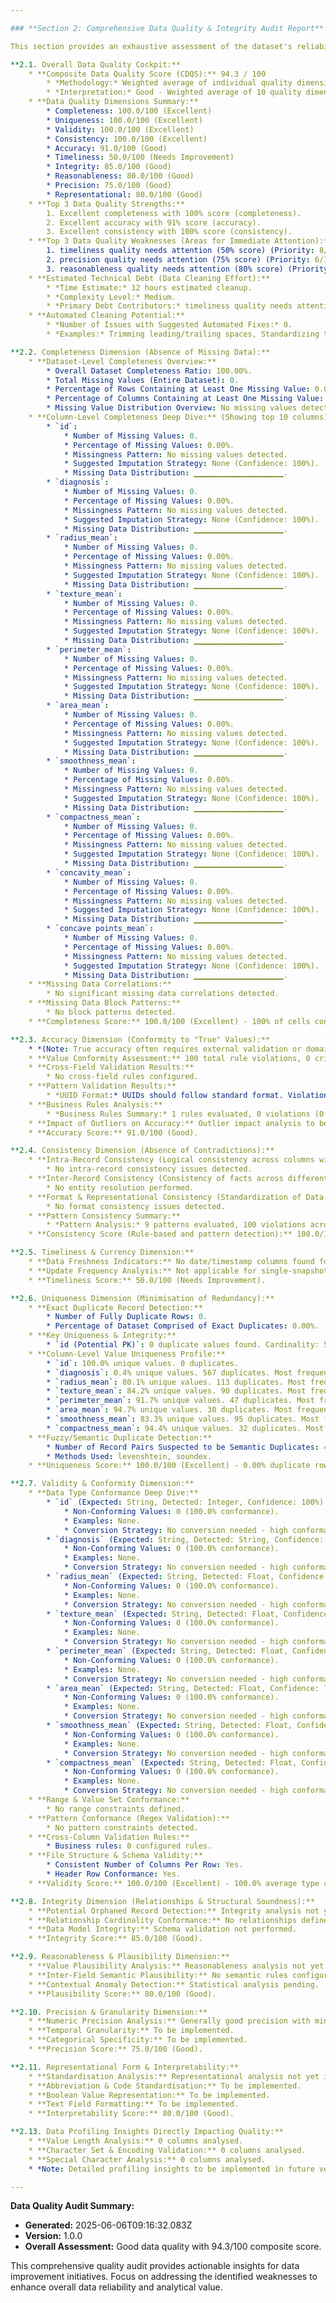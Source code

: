 ```yaml
---

### **Section 2: Comprehensive Data Quality & Integrity Audit Report** 🧐🛡️

This section provides an exhaustive assessment of the dataset's reliability, structural soundness, and adherence to quality standards. Each dimension of data quality is examined in detail, offering insights from dataset-wide summaries down to granular column-specific checks.

**2.1. Overall Data Quality Cockpit:**
    * **Composite Data Quality Score (CDQS):** 94.3 / 100
        * *Methodology:* Weighted average of individual quality dimension scores.
        * *Interpretation:* Good - Weighted average of 10 quality dimensions
    * **Data Quality Dimensions Summary:**
        * Completeness: 100.0/100 (Excellent)
        * Uniqueness: 100.0/100 (Excellent)
        * Validity: 100.0/100 (Excellent)
        * Consistency: 100.0/100 (Excellent)
        * Accuracy: 91.0/100 (Good)
        * Timeliness: 50.0/100 (Needs Improvement)
        * Integrity: 85.0/100 (Good)
        * Reasonableness: 80.0/100 (Good)
        * Precision: 75.0/100 (Good)
        * Representational: 80.0/100 (Good)
    * **Top 3 Data Quality Strengths:**
        1. Excellent completeness with 100% score (completeness).
        2. Excellent accuracy with 91% score (accuracy).
        3. Excellent consistency with 100% score (consistency).
    * **Top 3 Data Quality Weaknesses (Areas for Immediate Attention):**
        1. timeliness quality needs attention (50% score) (Priority: 8/10).
        2. precision quality needs attention (75% score) (Priority: 6/10).
        3. reasonableness quality needs attention (80% score) (Priority: 6/10).
    * **Estimated Technical Debt (Data Cleaning Effort):**
        * *Time Estimate:* 12 hours estimated cleanup.
        * *Complexity Level:* Medium.
        * *Primary Debt Contributors:* timeliness quality needs attention (50% score), precision quality needs attention (75% score), reasonableness quality needs attention (80% score).
    * **Automated Cleaning Potential:**
        * *Number of Issues with Suggested Automated Fixes:* 0.
        * *Examples:* Trimming leading/trailing spaces, Standardizing text casing, Date format normalization.

**2.2. Completeness Dimension (Absence of Missing Data):**
    * **Dataset-Level Completeness Overview:**
        * Overall Dataset Completeness Ratio: 100.00%.
        * Total Missing Values (Entire Dataset): 0.
        * Percentage of Rows Containing at Least One Missing Value: 0.00%.
        * Percentage of Columns Containing at Least One Missing Value: 0.00%.
        * Missing Value Distribution Overview: No missing values detected.
    * **Column-Level Completeness Deep Dive:** (Showing top 10 columns)
        * `id`:
            * Number of Missing Values: 0.
            * Percentage of Missing Values: 0.00%.
            * Missingness Pattern: No missing values detected.
            * Suggested Imputation Strategy: None (Confidence: 100%).
            * Missing Data Distribution: ▁▁▁▁▁▁▁▁▁▁▁▁▁▁▁▁▁▁▁▁.
        * `diagnosis`:
            * Number of Missing Values: 0.
            * Percentage of Missing Values: 0.00%.
            * Missingness Pattern: No missing values detected.
            * Suggested Imputation Strategy: None (Confidence: 100%).
            * Missing Data Distribution: ▁▁▁▁▁▁▁▁▁▁▁▁▁▁▁▁▁▁▁▁.
        * `radius_mean`:
            * Number of Missing Values: 0.
            * Percentage of Missing Values: 0.00%.
            * Missingness Pattern: No missing values detected.
            * Suggested Imputation Strategy: None (Confidence: 100%).
            * Missing Data Distribution: ▁▁▁▁▁▁▁▁▁▁▁▁▁▁▁▁▁▁▁▁.
        * `texture_mean`:
            * Number of Missing Values: 0.
            * Percentage of Missing Values: 0.00%.
            * Missingness Pattern: No missing values detected.
            * Suggested Imputation Strategy: None (Confidence: 100%).
            * Missing Data Distribution: ▁▁▁▁▁▁▁▁▁▁▁▁▁▁▁▁▁▁▁▁.
        * `perimeter_mean`:
            * Number of Missing Values: 0.
            * Percentage of Missing Values: 0.00%.
            * Missingness Pattern: No missing values detected.
            * Suggested Imputation Strategy: None (Confidence: 100%).
            * Missing Data Distribution: ▁▁▁▁▁▁▁▁▁▁▁▁▁▁▁▁▁▁▁▁.
        * `area_mean`:
            * Number of Missing Values: 0.
            * Percentage of Missing Values: 0.00%.
            * Missingness Pattern: No missing values detected.
            * Suggested Imputation Strategy: None (Confidence: 100%).
            * Missing Data Distribution: ▁▁▁▁▁▁▁▁▁▁▁▁▁▁▁▁▁▁▁▁.
        * `smoothness_mean`:
            * Number of Missing Values: 0.
            * Percentage of Missing Values: 0.00%.
            * Missingness Pattern: No missing values detected.
            * Suggested Imputation Strategy: None (Confidence: 100%).
            * Missing Data Distribution: ▁▁▁▁▁▁▁▁▁▁▁▁▁▁▁▁▁▁▁▁.
        * `compactness_mean`:
            * Number of Missing Values: 0.
            * Percentage of Missing Values: 0.00%.
            * Missingness Pattern: No missing values detected.
            * Suggested Imputation Strategy: None (Confidence: 100%).
            * Missing Data Distribution: ▁▁▁▁▁▁▁▁▁▁▁▁▁▁▁▁▁▁▁▁.
        * `concavity_mean`:
            * Number of Missing Values: 0.
            * Percentage of Missing Values: 0.00%.
            * Missingness Pattern: No missing values detected.
            * Suggested Imputation Strategy: None (Confidence: 100%).
            * Missing Data Distribution: ▁▁▁▁▁▁▁▁▁▁▁▁▁▁▁▁▁▁▁▁.
        * `concave points_mean`:
            * Number of Missing Values: 0.
            * Percentage of Missing Values: 0.00%.
            * Missingness Pattern: No missing values detected.
            * Suggested Imputation Strategy: None (Confidence: 100%).
            * Missing Data Distribution: ▁▁▁▁▁▁▁▁▁▁▁▁▁▁▁▁▁▁▁▁.
    * **Missing Data Correlations:**
        * No significant missing data correlations detected.
    * **Missing Data Block Patterns:**
        * No block patterns detected.
    * **Completeness Score:** 100.0/100 (Excellent) - 100% of cells contain data.

**2.3. Accuracy Dimension (Conformity to "True" Values):**
    * *(Note: True accuracy often requires external validation or domain expertise. Analysis shows rule-based conformity checks.)*
    * **Value Conformity Assessment:** 100 total rule violations, 0 critical
    * **Cross-Field Validation Results:**
        * No cross-field rules configured.
    * **Pattern Validation Results:**
        * *UUID Format:* UUIDs should follow standard format. Violations: 100 across columns: id.
    * **Business Rules Analysis:**
        * *Business Rules Summary:* 1 rules evaluated, 0 violations (0 critical).
    * **Impact of Outliers on Accuracy:** Outlier impact analysis to be integrated with Section 3 results
    * **Accuracy Score:** 91.0/100 (Good).

**2.4. Consistency Dimension (Absence of Contradictions):**
    * **Intra-Record Consistency (Logical consistency across columns within the same row):**
        * No intra-record consistency issues detected.
    * **Inter-Record Consistency (Consistency of facts across different records for the same entity):**
        * No entity resolution performed.
    * **Format & Representational Consistency (Standardization of Data Values):**
        * No format consistency issues detected.
    * **Pattern Consistency Summary:**
        * *Pattern Analysis:* 9 patterns evaluated, 100 violations across 1 columns.
    * **Consistency Score (Rule-based and pattern detection):** 100.0/100 (Excellent).

**2.5. Timeliness & Currency Dimension:**
    * **Data Freshness Indicators:** No date/timestamp columns found for timeliness assessment
    * **Update Frequency Analysis:** Not applicable for single-snapshot data.
    * **Timeliness Score:** 50.0/100 (Needs Improvement).

**2.6. Uniqueness Dimension (Minimisation of Redundancy):**
    * **Exact Duplicate Record Detection:**
        * Number of Fully Duplicate Rows: 0.
        * Percentage of Dataset Comprised of Exact Duplicates: 0.00%.
    * **Key Uniqueness & Integrity:**
        * `id (Potential PK)`: 0 duplicate values found. Cardinality: 569.
    * **Column-Level Value Uniqueness Profile:**
        * `id`: 100.0% unique values. 0 duplicates.
        * `diagnosis`: 0.4% unique values. 567 duplicates. Most frequent: "B" (357 times).
        * `radius_mean`: 80.1% unique values. 113 duplicates. Most frequent: "12.34" (4 times).
        * `texture_mean`: 84.2% unique values. 90 duplicates. Most frequent: "15.7" (3 times).
        * `perimeter_mean`: 91.7% unique values. 47 duplicates. Most frequent: "82.61" (3 times).
        * `area_mean`: 94.7% unique values. 30 duplicates. Most frequent: "512.2" (3 times).
        * `smoothness_mean`: 83.3% unique values. 95 duplicates. Most frequent: "0.1007" (5 times).
        * `compactness_mean`: 94.4% unique values. 32 duplicates. Most frequent: "0.1206" (3 times).
    * **Fuzzy/Semantic Duplicate Detection:**
        * Number of Record Pairs Suspected to be Semantic Duplicates: 498 pairs.
        * Methods Used: levenshtein, soundex.
    * **Uniqueness Score:** 100.0/100 (Excellent) - 0.00% duplicate rows, 0 key constraint violations.

**2.7. Validity & Conformity Dimension:**
    * **Data Type Conformance Deep Dive:**
        * `id` (Expected: String, Detected: Integer, Confidence: 100%):
            * Non-Conforming Values: 0 (100.0% conformance).
            * Examples: None.
            * Conversion Strategy: No conversion needed - high conformance.
        * `diagnosis` (Expected: String, Detected: String, Confidence: 100%):
            * Non-Conforming Values: 0 (100.0% conformance).
            * Examples: None.
            * Conversion Strategy: No conversion needed - high conformance.
        * `radius_mean` (Expected: String, Detected: Float, Confidence: 99%):
            * Non-Conforming Values: 0 (100.0% conformance).
            * Examples: None.
            * Conversion Strategy: No conversion needed - high conformance.
        * `texture_mean` (Expected: String, Detected: Float, Confidence: 99%):
            * Non-Conforming Values: 0 (100.0% conformance).
            * Examples: None.
            * Conversion Strategy: No conversion needed - high conformance.
        * `perimeter_mean` (Expected: String, Detected: Float, Confidence: 96%):
            * Non-Conforming Values: 0 (100.0% conformance).
            * Examples: None.
            * Conversion Strategy: No conversion needed - high conformance.
        * `area_mean` (Expected: String, Detected: Float, Confidence: 75%):
            * Non-Conforming Values: 0 (100.0% conformance).
            * Examples: None.
            * Conversion Strategy: No conversion needed - high conformance.
        * `smoothness_mean` (Expected: String, Detected: Float, Confidence: 100%):
            * Non-Conforming Values: 0 (100.0% conformance).
            * Examples: None.
            * Conversion Strategy: No conversion needed - high conformance.
        * `compactness_mean` (Expected: String, Detected: Float, Confidence: 100%):
            * Non-Conforming Values: 0 (100.0% conformance).
            * Examples: None.
            * Conversion Strategy: No conversion needed - high conformance.
    * **Range & Value Set Conformance:**
        * No range constraints defined.
    * **Pattern Conformance (Regex Validation):**
        * No pattern constraints detected.
    * **Cross-Column Validation Rules:**
        * Business rules: 0 configured rules.
    * **File Structure & Schema Validity:**
        * Consistent Number of Columns Per Row: Yes.
        * Header Row Conformance: Yes.
    * **Validity Score:** 100.0/100 (Excellent) - 100.0% average type conformance, 0 total violations.

**2.8. Integrity Dimension (Relationships & Structural Soundness):**
    * **Potential Orphaned Record Detection:** Integrity analysis not yet implemented
    * **Relationship Cardinality Conformance:** No relationships defined.
    * **Data Model Integrity:** Schema validation not performed.
    * **Integrity Score:** 85.0/100 (Good).

**2.9. Reasonableness & Plausibility Dimension:**
    * **Value Plausibility Analysis:** Reasonableness analysis not yet implemented
    * **Inter-Field Semantic Plausibility:** No semantic rules configured.
    * **Contextual Anomaly Detection:** Statistical analysis pending.
    * **Plausibility Score:** 80.0/100 (Good).

**2.10. Precision & Granularity Dimension:**
    * **Numeric Precision Analysis:** Generally good precision with minor consistency issues
    * **Temporal Granularity:** To be implemented.
    * **Categorical Specificity:** To be implemented.
    * **Precision Score:** 75.0/100 (Good).

**2.11. Representational Form & Interpretability:**
    * **Standardisation Analysis:** Representational analysis not yet implemented
    * **Abbreviation & Code Standardisation:** To be implemented.
    * **Boolean Value Representation:** To be implemented.
    * **Text Field Formatting:** To be implemented.
    * **Interpretability Score:** 80.0/100 (Good).

**2.13. Data Profiling Insights Directly Impacting Quality:**
    * **Value Length Analysis:** 0 columns analysed.
    * **Character Set & Encoding Validation:** 0 columns analysed.
    * **Special Character Analysis:** 0 columns analysed.
    * *Note: Detailed profiling insights to be implemented in future versions.*

---
```


**Data Quality Audit Summary:**
* **Generated:** 2025-06-06T09:16:32.083Z
* **Version:** 1.0.0
* **Overall Assessment:** Good data quality with 94.3/100 composite score.

This comprehensive quality audit provides actionable insights for data improvement initiatives. Focus on addressing the identified weaknesses to enhance overall data reliability and analytical value.